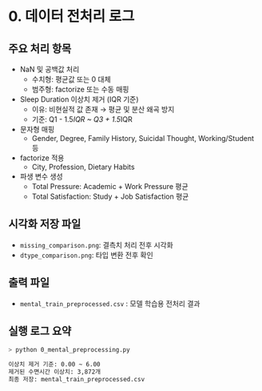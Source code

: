# 0. 데이터 전처리 로그

## 주요 처리 항목

- NaN 및 공백값 처리
  - 수치형: 평균값 또는 0 대체
  - 범주형: factorize 또는 수동 매핑
- Sleep Duration 이상치 제거 (IQR 기준)
  - 이유: 비현실적 값 존재 → 평균 및 분산 왜곡 방지
  - 기준: Q1 - 1.5*IQR ~ Q3 + 1.5*IQR
- 문자형 매핑
  - Gender, Degree, Family History, Suicidal Thought, Working/Student 등
- factorize 적용
  - City, Profession, Dietary Habits
- 파생 변수 생성
  - Total Pressure: Academic + Work Pressure 평균
  - Total Satisfaction: Study + Job Satisfaction 평균

## 시각화 저장 파일

- `missing_comparison.png`: 결측치 처리 전후 시각화
- `dtype_comparison.png`: 타입 변환 전후 확인

## 출력 파일

- `mental_train_preprocessed.csv` : 모델 학습용 전처리 결과

## 실행 로그 요약

```bash
> python 0_mental_preprocessing.py

이상치 제거 기준: 0.00 ~ 6.00
제거된 수면시간 이상치: 3,872개
최종 저장: mental_train_preprocessed.csv
